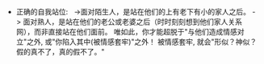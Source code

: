 - 正确的自我站位:  
  ->面对陌生人，是站在他们的上有老下有小的家人之后。
  -> 面对熟人，是站在他们的老公或老婆之后（时时刻刻想到他们家人关系网），而非直接站在他们面前。
  唯如此，你才能超脱于"与他们造成情感对立"之外, 或"你陷入其中(被情感套牢)"之外！
  被情感套牢, 就会"形似？神似？假的真不了，真的假不了。"